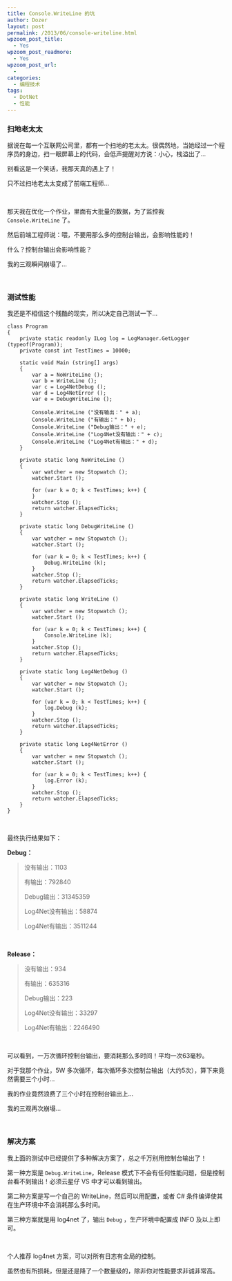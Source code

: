 ```yaml
---
title: Console.WriteLine 的坑
author: Dozer
layout: post
permalink: /2013/06/console-writeline.html
wpzoom_post_title:
  - Yes
wpzoom_post_readmore:
  - Yes
wpzoom_post_url:
  -
categories:
  - 编程技术
tags:
  - DotNet
  - 性能
---
```


### 扫地老太太

据说在每一个互联网公司里，都有一个扫地的老太太。很偶然地，当她经过一个程序员的身边，扫一眼屏幕上的代码，会低声提醒对方说：小心，栈溢出了…

别看这是一个笑话，我那天真的遇上了！

只不过扫地老太太变成了前端工程师…

&nbsp;

那天我在优化一个作业，里面有大批量的数据，为了监控我 `Console.WriteLine` 了。

然后前端工程师说：喂，不要用那么多的控制台输出，会影响性能的！

什么？控制台输出会影响性能？

我的三观瞬间崩塌了…

<!--more-->

&nbsp;

### 测试性能

我还是不相信这个残酷的现实，所以决定自己测试一下…

    class Program
    {
    	private static readonly ILog log = LogManager.GetLogger (typeof(Program));
    	private const int TestTimes = 10000;

    	static void Main (string[] args)
    	{
    		var a = NoWriteLine ();
    		var b = WriteLine ();
    		var c = Log4NetDebug ();
    		var d = Log4NetError ();
    		var e = DebugWriteLine ();

    		Console.WriteLine ("没有输出：" + a);
    		Console.WriteLine ("有输出：" + b);
    		Console.WriteLine ("Debug输出：" + e);
    		Console.WriteLine ("Log4Net没有输出：" + c);
    		Console.WriteLine ("Log4Net有输出：" + d);
    	}

    	private static long NoWriteLine ()
    	{
    		var watcher = new Stopwatch ();
    		watcher.Start ();

    		for (var k = 0; k < TestTimes; k++) {
    		}
    		watcher.Stop ();
    		return watcher.ElapsedTicks;
    	}

    	private static long DebugWriteLine ()
    	{
    		var watcher = new Stopwatch ();
    		watcher.Start ();

    		for (var k = 0; k < TestTimes; k++) {
    			Debug.WriteLine (k);
    		}
    		watcher.Stop ();
    		return watcher.ElapsedTicks;
    	}

    	private static long WriteLine ()
    	{
    		var watcher = new Stopwatch ();
    		watcher.Start ();

    		for (var k = 0; k < TestTimes; k++) {
    			Console.WriteLine (k);
    		}
    		watcher.Stop ();
    		return watcher.ElapsedTicks;
    	}

    	private static long Log4NetDebug ()
    	{
    		var watcher = new Stopwatch ();
    		watcher.Start ();

    		for (var k = 0; k < TestTimes; k++) {
    			log.Debug (k);
    		}
    		watcher.Stop ();
    		return watcher.ElapsedTicks;
    	}

    	private static long Log4NetError ()
    	{
    		var watcher = new Stopwatch ();
    		watcher.Start ();

    		for (var k = 0; k < TestTimes; k++) {
    			log.Error (k);
    		}
    		watcher.Stop ();
    		return watcher.ElapsedTicks;
    	}
    }

&nbsp;

最终执行结果如下：

**Debug：**

> 没有输出：1103
>
> 有输出：792840
>
> Debug输出：31345359
>
> Log4Net没有输出：58874
>
> Log4Net有输出：3511244

&nbsp;

**Release：**

> 没有输出：934
>
> 有输出：635316
>
> Debug输出：223
>
> Log4Net没有输出：33297
>
> Log4Net有输出：2246490

&nbsp;

可以看到，一万次循环控制台输出，要消耗那么多时间！平均一次63毫秒。

对于我那个作业，5W 多次循环，每次循环多次控制台输出（大约5次），算下来竟然需要三个小时…

我的作业竟然浪费了三个小时在控制台输出上…

我的三观再次崩塌…

&nbsp;

### 解决方案

我上面的测试中已经提供了多种解决方案了，总之千万别用控制台输出了！

第一种方案是 `Debug.WriteLine`，Release 模式下不会有任何性能问题，但是控制台看不到输出！必须云星仔 VS 中才可以看到输出。

第二种方案是写一个自己的 WriteLine，然后可以用配置，或者 C# 条件编译使其在生产环境中不会消耗那么多时间。

第三种方案就是用 log4net 了，输出 `Debug` ，生产环境中配置成 INFO 及以上即可。

&nbsp;

个人推荐 log4net 方案，可以对所有日志有全局的控制。

虽然也有所损耗，但是还是降了一个数量级的，除非你对性能要求非诚非常高。
